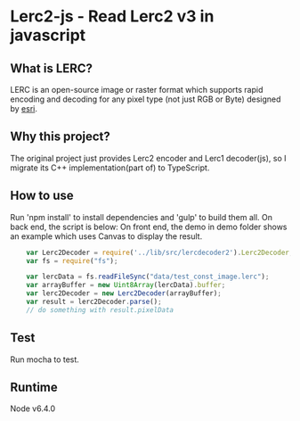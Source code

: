 # Lerc2-js - Read Lerc2 v3 in javascript

## What is LERC?

LERC is an open-source image or raster format which supports rapid encoding and decoding for any pixel type (not just RGB or Byte) designed by [esri](https://github.com/Esri/lerc).

## Why this project?

The original project just provides Lerc2 encoder and Lerc1 decoder(js), so I migrate its C++ implementation(part of) to TypeScript.

## How to use

Run 'npm install' to install dependencies and 'gulp' to build them all.
On back end, the script is below:
On front end, the demo in demo folder shows an example which uses Canvas to display the result.

```Javascript
    var Lerc2Decoder = require('../lib/src/lercdecoder2').Lerc2Decoder;
    var fs = require("fs");

    var lercData = fs.readFileSync("data/test_const_image.lerc");
    var arrayBuffer = new Uint8Array(lercData).buffer;
    var lerc2Decoder = new Lerc2Decoder(arrayBuffer);
    var result = lerc2Decoder.parse();
    // do something with result.pixelData
```

## Test

Run mocha to test.

## Runtime

Node v6.4.0
